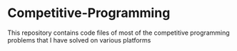# Competitive-Programming
This repository contains code files of most of the competitive programming problems that I have solved on various platforms
